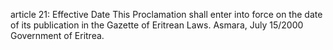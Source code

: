 article 21: Effective Date
This Proclamation shall enter into force on the date of its publication in the Gazette of Eritrean Laws.
Asmara, July 15&#x2F;2000
Government of Eritrea.
<ul>
</ul>